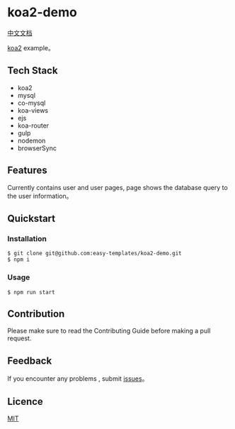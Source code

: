 # koa2-demo

[中文文档](https://github.com/easy-templates/koa2-demo/blob/master/README_CN.md)

[koa2](https://github.com/koajs/koa) example。

## Tech Stack

- koa2
- mysql
- co-mysql
- koa-views
- ejs
- koa-router
- gulp
- nodemon
- browserSync

## Features

Currently contains user and user pages, page shows the database query to the user information。

## Quickstart

### Installation

```
$ git clone git@github.com:easy-templates/koa2-demo.git
$ npm i
```

### Usage

```
$ npm run start
```

## Contribution

Please make sure to read the Contributing Guide before making a pull request.

## Feedback

If you encounter any problems , submit [issues](https://github.com/easy-templates/koa2-demo/issues)。

## Licence

[MIT](https://github.com/easy-templates/koa2-demo/blob/master/LICENSE)
